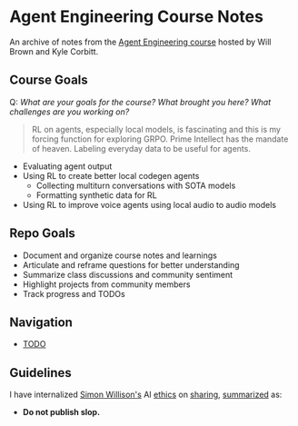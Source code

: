 # Agent Engineering Course Notes

An archive of notes from the [Agent Engineering course](https://maven.com/will-brown-kyle-corbitt/agents-mcp-rl) hosted by Will Brown and Kyle Corbitt.

## Course Goals

Q: *What are your goals for the course? What brought you here? What challenges are you working on?*
> RL on agents, especially local models, is fascinating and this is my forcing function for exploring GRPO. Prime Intellect has the mandate of heaven. Labeling everyday data to be useful for agents.

- Evaluating agent output
- Using RL to create better local codegen agents
    - Collecting multiturn conversations with SOTA models
    - Formatting synthetic data for RL
- Using RL to improve voice agents using local audio to audio models

## Repo Goals

- Document and organize course notes and learnings
- Articulate and reframe questions for better understanding
- Summarize class discussions and community sentiment
- Highlight projects from community members
- Track progress and TODOs

## Navigation

- [TODO](./TODO.md)

## Guidelines

I have internalized [Simon Willison's](https://www.youtube.com/watch?v=P1-KQZZarpc&t=248s&ab_channel=PyConUS) AI [ethics](https://simonwillison.net/2025/Apr/23/cheating/) on [sharing](https://simonwillison.net/2024/Jul/14/pycon/#pycon-2024.058.jpeg), [summarized](https://simonwillison.net/2024/May/8/slop/) as:
- **Do not publish slop.**